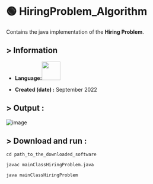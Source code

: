 # :green_circle: HiringProblem_Algorithm


Contains the java implementation of the **Hiring Problem**.

## > Information

* <b>Language:</b><img src="https://cdn.jsdelivr.net/gh/devicons/devicon/icons/java/java-original-wordmark.svg" height=50>


* <b>Created (date) :</b> September 2022


## > Output : 


![image](https://github.com/ruchi961/HiringProblem_Algorithm/assets/128241982/162fdf29-5079-43b3-96bf-dd1099c16f53)


## > Download and run :

```
cd path_to_the_downloaded_software
```

``` 
javac mainClassHiringProblem.java 
```
```
java mainClassHiringProblem
```

